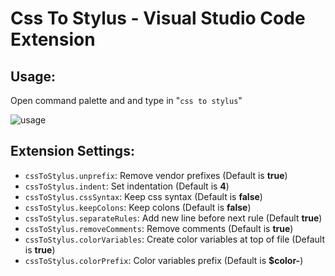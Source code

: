 # Css To Stylus - Visual Studio Code Extension

## Usage:
Open command palette and and type in "`css to stylus`"

![usage](images/usage.gif)

## Extension Settings:
- `cssToStylus.unprefix`: Remove vendor prefixes (Default is **true**)
- `cssToStylus.indent`: Set indentation (Default is **4**)
- `cssToStylus.cssSyntax`: Keep css syntax (Default is **false**)
- `cssToStylus.keepColons`: Keep colons (Default is **false**)
- `cssToStylus.separateRules`: Add new line before next rule (Default **true**)
- `cssToStylus.removeComments`: Remove comments (Default is **true**)
- `cssToStylus.colorVariables`: Create color variables at top of file (Default is **true**)
- `cssToStylus.colorPrefix`: Color variables prefix (Default is **$color-**)
